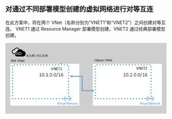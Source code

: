 ## <a name="x-model"></a>对通过不同部署模型创建的虚拟网络进行对等互连
在此方案中，将在两个 VNet（名称分别为“VNET1”和“VNET2”）之间创建对等互连。 VNET1 通过 Resource Manager 部署模型创建，VNET2 通过经典部署模型创建。

![asm 到 arm 部署方案](./media/virtual-networks-create-vnetpeering-scenario-asmtoarm-include/figure01.PNG)